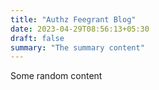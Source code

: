 ```yaml
---
title: "Authz Feegrant Blog"
date: 2023-04-29T08:56:13+05:30
draft: false
summary: "The summary content"
---
```




Some random content